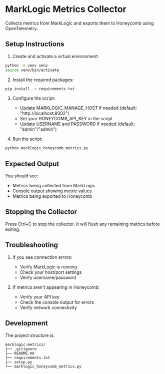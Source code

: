 # MarkLogic Metrics Collector

Collects metrics from MarkLogic and exports them to Honeycomb using OpenTelemetry.

## Setup Instructions

1. Create and activate a virtual environment:

```bash
python -m venv venv
source venv/bin/activate
```

2. Install the required packages:

```bash
pip install -r requirements.txt
```

3. Configure the script:

   - Update MARKLOGIC_MANAGE_HOST if needed (default: "http://localhost:8002")
   - Set your HONEYCOMB_API_KEY in the script
   - Update USERNAME and PASSWORD if needed (default: "admin"/"admin")

4. Run the script:

```bash
python marklogic_honeycomb_metrics.py
```

## Expected Output

You should see:

- Metrics being collected from MarkLogic
- Console output showing metric values
- Metrics being exported to Honeycomb

## Stopping the Collector

Press Ctrl+C to stop the collector. It will flush any remaining metrics before exiting.

## Troubleshooting

1. If you see connection errors:

   - Verify MarkLogic is running
   - Check your host/port settings
   - Verify username/password

2. If metrics aren't appearing in Honeycomb:
   - Verify your API key
   - Check the console output for errors
   - Verify network connectivity

## Development

The project structure is:

```
marklogic-metrics/
├── .gitignore
├── README.md
├── requirements.txt
├── setup.py
└── marklogic_honeycomb_metrics.py
```

